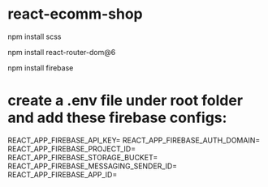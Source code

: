 # react-ecomm-shop

npm install scss

<!-- https://reactrouter.com/en/main -->
npm install react-router-dom@6 

npm install firebase

# create a .env file under root folder and add these firebase configs:
REACT_APP_FIREBASE_API_KEY=
REACT_APP_FIREBASE_AUTH_DOMAIN=
REACT_APP_FIREBASE_PROJECT_ID=
REACT_APP_FIREBASE_STORAGE_BUCKET=
REACT_APP_FIREBASE_MESSAGING_SENDER_ID=
REACT_APP_FIREBASE_APP_ID=